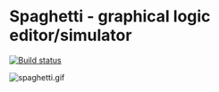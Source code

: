 # Spaghetti - graphical logic editor/simulator

[![Build status](https://ci.appveyor.com/api/projects/status/e0c0y5otyj1cuubk?svg=true)](https://ci.appveyor.com/project/aljen/spaghetti)

![spaghetti.gif](docs/spaghetti.gif)
